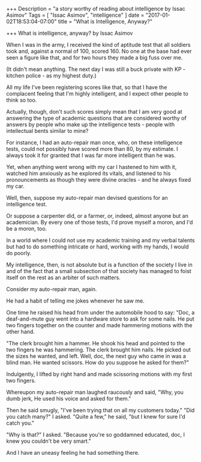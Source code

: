 +++
Description = "a story worthy of reading about intelligence by Issac Asimov"
Tags = [
  "Issac Asimov",
  "intelligence"
]
date = "2017-01-02T18:53:04-07:00"
title = "What is Intelligence, Anyway?"

+++
What is intelligence, anyway? 
by Issac Asimov

When I was in the army, I received the kind of aptitude test that all soldiers took and, against a normal of 100, scored 160. No one at the base had ever seen a figure like that, and for two hours they made a big fuss over me.

(It didn't mean anything. The next day I was still a buck private with KP - kitchen police - as my highest duty.)

All my life I've been registering scores like that, so that I have the complacent feeling that I'm highly intelligent, and I expect other people to think so too. 

Actually, though, don't such scores simply mean that I am very good at answering the type of academic questions that are considered worthy of answers by people who make up the intelligence tests - people with intellectual bents similar to mine?

For instance, I had an auto-repair man once, who, on these intelligence tests, could not possibly have scored more than 80, by my estimate. I always took it for granted that I was far more intelligent than he was. 

Yet, when anything went wrong with my car I hastened to him with it, watched him anxiously as he explored its vitals, and listened to his pronouncements as though they were divine oracles - and he always fixed my car.

Well, then, suppose my auto-repair man devised questions for an intelligence test. 

Or suppose a carpenter did, or a farmer, or, indeed, almost anyone but an academician. By every one of those tests, I'd prove myself a moron, and I'd be a moron, too. 

In a world where I could not use my academic training and my verbal talents but had to do something intricate or hard, working with my hands, I would do poorly. 

My intelligence, then, is not absolute but is a function of the society I live in and of the fact that a small subsection of that society has managed to foist itself on the rest as an arbiter of such matters.

Consider my auto-repair man, again. 

He had a habit of telling me jokes whenever he saw me. 

One time he raised his head from under the automobile hood to say: "Doc, a deaf-and-mute guy went into a hardware store to ask for some nails. He put two fingers together on the counter and made hammering motions with the other hand. 

"The clerk brought him a hammer. He shook his head and pointed to the two fingers he was hammering. The clerk brought him nails. He picked out the sizes he wanted, and left. Well, doc, the next guy who came in was a blind man. He wanted scissors. How do you suppose he asked for them?"

Indulgently, I lifted by right hand and made scissoring motions with my first two fingers. 

Whereupon my auto-repair man laughed raucously and said, "Why, you dumb jerk, He used his voice and asked for them." 

Then he said smugly, "I've been trying that on all my customers today." "Did you catch many?" I asked. "Quite a few," he said, "but I knew for sure I'd catch you." 

"Why is that?" I asked. "Because you're so goddamned educated, doc, I knew you couldn't be very smart."

And I have an uneasy feeling he had something there.


